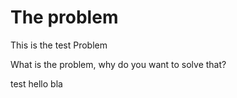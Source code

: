 # The problem
This is the test Problem

What is the problem, why do you want to solve that?

test hello bla

